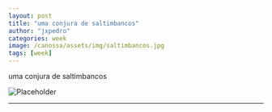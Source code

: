 ```yaml
---
layout: post
title: "uma conjura de saltimbancos"
author: "jxpedro"
categories: week
image: /canossa/assets/img/saltimbancos.jpg
tags: [week]
---
```


<p >uma conjura de saltimbancos</p>

![Placeholder](/canossa/assets/img/saltimbancos.jpg)

<p></p>

<hr/>